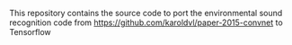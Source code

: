 This repository contains the source code to port the environmental sound recognition code from https://github.com/karoldvl/paper-2015-convnet to Tensorflow
